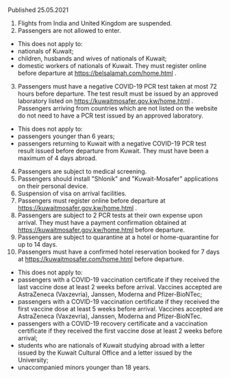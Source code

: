 Published 25.05.2021
1. Flights from India and United Kingdom are suspended.
2. Passengers are not allowed to enter.
- This does not apply to:
- nationals of Kuwait;
- children, husbands and wives of nationals of Kuwait;
- domestic workers of nationals of Kuwait. They must register online before departure at <a href="https://belsalamah.com/home.html">https://belsalamah.com/home.html</a> .
3. Passengers must have a negative COVID-19 PCR test taken at most 72 hours before departure. The test result must be issued by an approved laboratory listed on <a href="https://kuwaitmosafer.gov.kw/home.html">https://kuwaitmosafer.gov.kw/home.html</a> . Passengers arriving from countries which are not listed on the website do not need to have a PCR test issued by an approved laboratory.
- This does not apply to:
- passengers younger than 6 years;
- passengers returning to Kuwait with a negative COVID-19 PCR test result issued before departure from Kuwait. They must have been a maximum of 4 days abroad.
4. Passengers are subject to medical screening.
5. Passengers should install "Shlonik" and "Kuwait-Mosafer" applications on their personal device.
6. Suspension of visa on arrival facilities.
7. Passengers must register online before departure at <a href="https://kuwaitmosafer.gov.kw/home.html">https://kuwaitmosafer.gov.kw/home.html</a> .
8. Passengers are subject to 2 PCR tests at their own expense upon arrival. They must have a payment confirmation obtained at <a href="https://kuwaitmosafer.gov.kw/home.html">https://kuwaitmosafer.gov.kw/home.html</a> before departure.
9. Passengers are subject to quarantine at a hotel or home-quarantine for up to 14 days.
10. Passengers must have a confirmed hotel reservation booked for 7 days at <a href="https://kuwaitmosafer.com/home.html">https://kuwaitmosafer.com/home.html</a> before departure. 
- This does not apply to:
- passengers with a COVID-19 vaccination certificate if they received the last vaccine dose at least 2 weeks before arrival. Vaccines accepted are AstraZeneca (Vaxzevria), Janssen, Moderna and Pfizer-BioNTec;
- passengers with a COVID-19 vaccination certificate if they received the first vaccine dose at least 5 weeks before arrival. Vaccines accepted are AstraZeneca (Vaxzevria), Janssen, Moderna and Pfizer-BioNTec.
- passengers with a COVID-19 recovery certificate and a vaccination certificate if they received the first vaccine dose at least 2 weeks before arrival;
- students who are nationals of Kuwait studying abroad with a letter issued by the Kuwait Cultural Office and a letter issued by the University;
- unaccompanied minors younger than 18 years.

